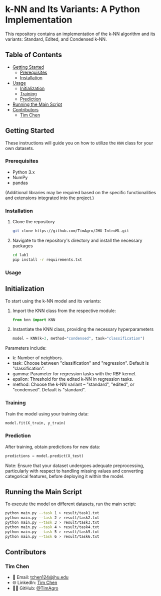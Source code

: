 # k-NN and Its Variants: A Python Implementation

This repository contains an implementation of the k-NN algorithm and its variants: Standard, Edited, and Condensed k-NN.

## Table of Contents

- [Getting Started](#getting-started)
  - [Prerequisites](#prerequisites)
  - [Installation](#installation)
- [Usage](#usage)
  - [Initialization](#initialization)
  - [Training](#training)
  - [Prediction](#prediction)
- [Running the Main Script](#running-the-main-script)
- [Contributors](#contributors)
  - [Tim Chen](#tim-chen)

## Getting Started

These instructions will guide you on how to utilize the `KNN` class for your own datasets.

### Prerequisites

- Python 3.x
- NumPy
- pandas

(Additional libraries may be required based on the specific functionalities and extensions integrated into the project.)

### Installation

1. Clone the repository

    ```bash
    git clone https://github.com/TimAgro/JHU-IntroML.git
    ```

2. Navigate to the repository's directory and install the necessary packages

    ```bash
    cd lab1
    pip install -r requirements.txt
    ```

### Usage

## Initialization

To start using the k-NN model and its variants:

1. Import the KNN class from the respective module:

    ```python
    from knn import KNN
    ```

2. Instantiate the KNN class, providing the necessary hyperparameters

    ```python
    model = KNN(k=3, method="condensed", task="classification")
    ```

Parameters include:

- k: Number of neighbors.
- task: Choose between "classification" and "regression". Default is "classification".
- gamma: Parameter for regression tasks with the RBF kernel.
- epsilon: Threshold for the edited k-NN in regression tasks.
- method: Choose the k-NN variant – "standard", "edited", or "condensed". Default is "standard".

### Training

Train the model using your training data:

```python
model.fit(X_train, y_train)
```

### Prediction

After training, obtain predictions for new data:

```python
predictions = model.predict(X_test)
```

Note: Ensure that your dataset undergoes adequate preprocessing, particularly with respect to handling missing values and converting categorical features, before deploying it within the model.

## Running the Main Script

To execute the model on different datasets, run the main script:

```bash
python main.py --task 1 > result/task1.txt
python main.py --task 2 > result/task2.txt
python main.py --task 3 > result/task3.txt
python main.py --task 4 > result/task4.txt
python main.py --task 5 > result/task5.txt
python main.py --task 6 > result/task6.txt
```

## Contributors

### Tim Chen

- 📧 Email: [tchen124@jhu.edu](mailto:tchen124@jhu.edu)
- 🌐 LinkedIn: [Tim Chen](https://www.linkedin.com/in/tim-chen-017b841a9/)
- 🐱‍💻 GitHub: [@TimAgro](https://github.com/TimAgro)
